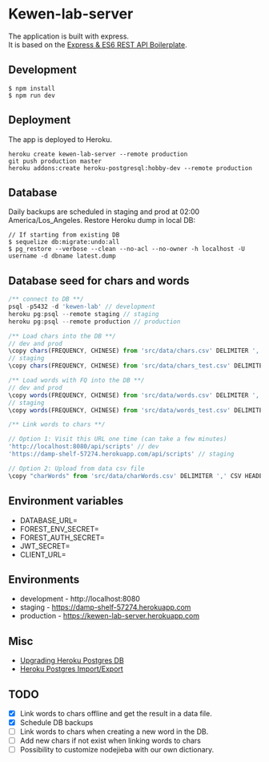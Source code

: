 # Kewen-lab-server
The application is built with express.  
It is based on the [Express & ES6 REST API Boilerplate](https://github.com/developit/express-es6-rest-api).

## Development
```
$ npm install
$ npm run dev
```

## Deployment
The app is deployed to Heroku.
```
heroku create kewen-lab-server --remote production
git push production master
heroku addons:create heroku-postgresql:hobby-dev --remote production
```

## Database
Daily backups are scheduled in staging and prod at 02:00 America/Los_Angeles.
Restore Heroku dump in local DB:
```
// If starting from existing DB
$ sequelize db:migrate:undo:all
$ pg_restore --verbose --clean --no-acl --no-owner -h localhost -U username -d dbname latest.dump
```

## Database seed for chars and words
```js
/** connect to DB **/
psql -p5432 -d 'kewen-lab' // development
heroku pg:psql --remote staging // staging
heroku pg:psql --remote production // production

/** Load chars into the DB **/
// dev and prod
\copy chars(FREQUENCY, CHINESE) from 'src/data/chars.csv' DELIMITER ',' CSV
// staging
\copy chars(FREQUENCY, CHINESE) from 'src/data/chars_test.csv' DELIMITER ',' CSV

/** Load words with FQ into the DB **/
// dev and prod
\copy words(FREQUENCY, CHINESE) from 'src/data/words.csv' DELIMITER ',' CSV
// staging
\copy words(FREQUENCY, CHINESE) from 'src/data/words_test.csv' DELIMITER ',' CSV

/** Link words to chars **/

// Option 1: Visit this URL one time (can take a few minutes)
'http://localhost:8080/api/scripts' // dev
'https://damp-shelf-57274.herokuapp.com/api/scripts' // staging

// Option 2: Upload from data csv file
\copy "charWords" from 'src/data/charWords.csv' DELIMITER ',' CSV HEADER
```

## Environment variables
- DATABASE_URL=
- FOREST_ENV_SECRET=
- FOREST_AUTH_SECRET=
- JWT_SECRET=
- CLIENT_URL=

## Environments
- development - http://localhost:8080
- staging - https://damp-shelf-57274.herokuapp.com
- production - https://kewen-lab-server.herokuapp.com

## Misc
- [Upgrading Heroku Postgres DB](https://devcenter.heroku.com/articles/upgrading-heroku-postgres-databases)
- [Heroku Postgres Import/Export](https://devcenter.heroku.com/articles/heroku-postgres-import-export)

## TODO
- [x] Link words to chars offline and get the result in a data file.
- [x] Schedule DB backups
- [ ] Link words to chars when creating a new word in the DB.
- [ ] Add new chars if not exist when linking words to chars
- [ ] Possibility to customize nodejieba with our own dictionary.
